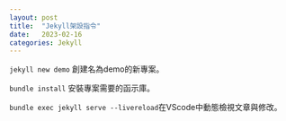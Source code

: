 ```yaml
---
layout: post
title:  "Jekyll架設指令"
date:   2023-02-16 
categories: Jekyll
---
```


`jekyll new demo` 創建名為demo的新專案。

`bundle install` 安裝專案需要的函示庫。

`bundle exec jekyll serve --livereload`在VScode中動態檢視文章與修改。